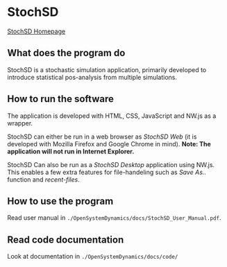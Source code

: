 # StochSD

[StochSD Homepage](https://stochsd.sourceforge.io/homepage/)

## What does the program do

StochSD is a stochastic simulation application, primarily developed to introduce statistical pos-analysis from multiple simulations.

## How to run the software

The application is developed with HTML, CSS, JavaScript and NW.js as a wrapper.

StochSD can either be run in a web browser as *StochSD Web* (it is developed with Mozilla Firefox and Google Chrome in mind). **Note: The application will not run in Internet Explorer.**

StochSD Can also be run as a *StochSD Desktop* application using NW.js. This enables a few extra features for file-handeling such as *Save As..* function and *recent-files*.

## How to use the program

Read user manual in `./OpenSystemDynamics/docs/StochSD_User_Manual.pdf`.

## Read code documentation
Look at documentation in `./OpenSystemDynamics/docs/code/`

